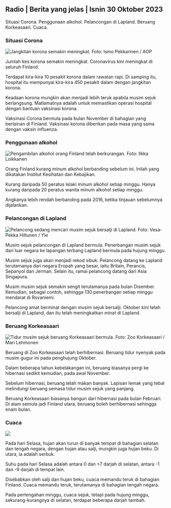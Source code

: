## Radio \| Berita yang jelas \| Isnin 30 Oktober 2023

Situasi Corona. Penggunaan alkohol. Pelancongan di Lapland. Beruang Korkeasaari. Cuaca.

### Situasi Corona

![Jangkitan korona semakin meningkat. Foto: Ismo Pekkarinen / AOP](https://images.cdn.yle.fi/image/upload/c_crop,h_1992,w_3543,x_0,y_232/ar_1.7777777777777777,c_fill,g_faces,h_670/w_pr_1.q_auto:eco/f_auto/fl_lossy/v1698673937/39-1193332653fb40a9c4a2)

Jumlah kes korona semakin meningkat. Coronavirus kini meningkat di seluruh Finland.

Terdapat kira-kira 10 pesakit korona dalam rawatan rapi. Di samping itu, hospital itu mempunyai kira-kira 450 pesakit dalam dengan jangkitan korona.

Keadaan korona mungkin akan menjadi lebih teruk apabila musim sejuk berlangsung. Matlamatnya adalah untuk memastikan operasi hospital dengan bantuan vaksinasi korona.

Vaksinasi Corona bermula pada bulan November di bahagian yang berlainan di Finland. Vaksinasi korona diberikan pada masa yang sama dengan vaksin influenza.

### Penggunaan alkohol

![Pengambilan alkohol orang Finland telah berkurangan. Foto: Ilkka Loikkanen](https://images.cdn.yle.fi/image/upload/c_crop,h_2160,w_3840,x_0,y_325/ar_1.7777777777777777,c_fill,g_faces,h_675/w_pr_au.eco/f_auto/fl_lossy/v1682602904/39-1105424644a7b35b4046)

Orang Finland kurang minum alkohol berbanding sebelum ini. Inilah yang dikatakan Institut Kesihatan dan Kebajikan.

Kurang daripada 50 peratus lelaki minum alkohol setiap minggu. Hanya kurang daripada 20 peratus wanita minum alkohol setiap minggu.

Angkanya lebih rendah berbanding pada 2016, ketika tinjauan sebelumnya dijalankan.

### Pelancongan di Lapland

![Pelancong sedang mencari musim sejuk bersalji di Lapland. Foto: Vesa-Pekka Hiltunen / Yle](https://images.cdn.yle.fi/image/upload/c_crop,h_3375,w_6000,x_0,y_473/ar_1.7777777777777777,c_fill,g_faces,h_pr_675,wd0/q_auto:eco/f_auto/fl_lossy/v1673250132/39-105687963bbc441bd57b)

Musim sejuk pelancongan di Lapland bermula. Penerbangan musim sejuk dari luar negara ke lapangan terbang Lapland bermula pada hujung minggu.

Musim sejuk juga akan menjadi rekod sibuk. Pelancong datang ke Lapland terutamanya dari negara Eropah yang besar, iaitu Britain, Perancis, Sepanyol dan Jerman. Selain itu, ramai pelancong datang dari Asia Singapura.

Musim musim sejuk semakin sengit terutamanya pada bulan Disember. Kemudian, sebagai contoh, sehingga 130 penerbangan setiap minggu mendarat di Rovaniemi.

Pelancong amat berminat dengan musim sejuk bersalji. Oktober kini telah bersalji di Lapland, dan itu telah meningkatkan minat di Lapland.

### Beruang Korkeasaari

![Tidur musim sejuk beruang Korkeasaari bermula. Foto: Zoo Korkeasaari / Mari Lehmonen](https://images.cdn.yle.fi/image/upload/c_crop,h_3239,w_5759,x_0,y_0/ar_1.7777777777777777,c_fill,g_faces,h_205,w.d_faces,h_205,w./q_auto:eco/f_auto/fl_lossy/v1698664391/39-1193141653f687431ff4)

Beruang di Zoo Korkeasaari telah berhibernasi. Beruang tidur nyenyak pada musim gugur ini pada penghujung Oktober.

Dalam beberapa tahun kebelakangan ini, beruang biasanya pergi ke hibernasi sedikit kemudian, pada awal November.

Sebelum hibernasi, beruang telah makan banyak. Lapisan lemak yang tebal melindungi beruang semasa tidur musim sejuk yang panjang.

Beruang Korkeasaari biasanya bangun dari hibernasi pada bulan Februari. Di alam semula jadi Finland utara, beruang boleh berhibernasi sehingga enam bulan.

### Cuaca

![](https://images.cdn.yle.fi/image/upload/c_crop,h_1080,w_1919,x_0,y_0/ar_1.7777777777777777,c_fill,g_faces,h_675,w_1200/dpr_au_1.0/cof_auto/fl_lossy/v1698681609/39-1193390653fd2ed08682)

Pada hari Selasa, hujan akan turun di banyak tempat di bahagian selatan dan tengah negara, dengan hujan atau salji, mungkin juga hujan beku. Di utara, ia adalah serbuk.

Suhu pada hari Selasa adalah antara 0 dan +7 darjah di selatan, antara -1 dan -9 darjah di tempat lain.

Disebabkan oleh salji dan hujan beku, cuaca memandu teruk di bahagian Finland. Cuaca memandu teruk, terutamanya di bahagian tengah negara.

Pada pertengahan minggu, cuaca sejuk, tetapi pada hujung minggu, sekurang-kurangnya di selatan, terdapat beberapa darjah tambah.